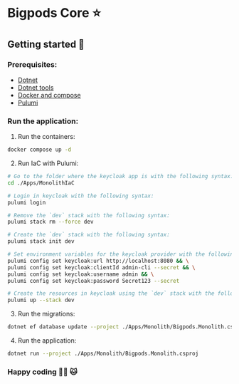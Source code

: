 # Bigpods Core :star:

## Getting started :rocket:

### Prerequisites:

* [Dotnet](https://dotnet.microsoft.com/en-es/download)
* [Dotnet tools](https://learn.microsoft.com/en-us/ef/core/cli/dotnet)
* [Docker and compose](https://docs.docker.com/engine/install/)
* [Pulumi](https://www.pulumi.com/docs/install/)

### Run the application:

1. Run the containers:

```bash
docker compose up -d
```

2. Run IaC with Pulumi:

```bash
# Go to the folder where the keycloak app is with the following syntax:
cd ./Apps/MonolithIaC
```

```bash
# Login in keycloak with the following syntax:
pulumi login
```

```bash
# Remove the `dev` stack with the following syntax:
pulumi stack rm --force dev
```

```bash
# Create the `dev` stack with the following syntax:
pulumi stack init dev
```

```bash
# Set environment variables for the keycloak provider with the following syntax:
pulumi config set keycloak:url http://localhost:8080 && \
pulumi config set keycloak:clientId admin-cli --secret && \
pulumi config set keycloak:username admin && \
pulumi config set keycloak:password Secret123 --secret
```

```bash
# Create the resources in keycloak using the `dev` stack with the following syntax:
pulumi up --stack dev
```

3. Run the migrations:

```bash
dotnet ef database update --project ./Apps/Monolith/Bigpods.Monolith.csproj
```

4. Run the application:

```bash
dotnet run --project ./Apps/Monolith/Bigpods.Monolith.csproj
```

### Happy coding 👨‍💻 🐱